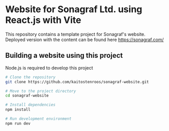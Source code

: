 # Website for Sonagraf Ltd. using React.js with Vite

This repository contains a template project for Sonagraf's website. Deployed version with the content can be found here https://sonagraf.com/

## Building a website using this project

Node.js is required to develop this project


```bash
# Clone the repository
git clone https://github.com/kaitostenroos/sonagraf-website.git

# Move to the project directory
cd sonagraf-website

# Install dependencies
npm install

# Run development environment
npm run dev
```
